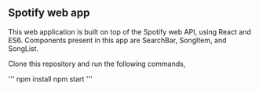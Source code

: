 ## Spotify web app
This web application is built on top of the Spotify web API, using React and ES6.
Components present in this app are SearchBar, SongItem, and SongList.

Clone this repository and run the following commands,

'''
 npm install
 npm start
'''
